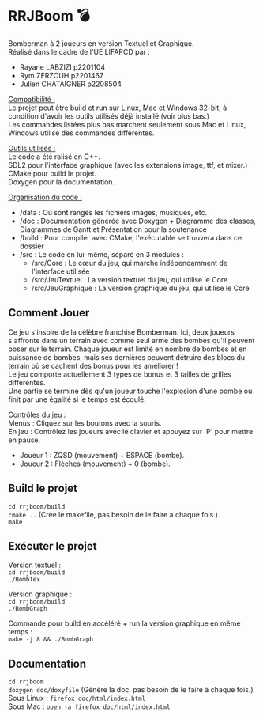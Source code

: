 # RRJBoom 💣  
Bomberman à 2 joueurs en version Textuel et Graphique.  
Réalisé dans le cadre de l'UE LIFAPCD par :  
 - Rayane LABZIZI p2201104  
 - Rym ZERZOUH p2201467  
 - Julien CHATAIGNER p2208504  
  
<ins>Compatibilité :</ins>  
Le projet peut être build et run sur Linux, Mac et Windows 32-bit, à condition d'avoir les outils utilisés déjà installé (voir plus bas.)  
Les commandes listées plus bas marchent seulement sous Mac et Linux, Windows utilise des commandes différentes.  
  
<ins>Outils utilisés :</ins>  
Le code a été ralisé en C++.  
SDL2 pour l'interface graphique (avec les extensions image, ttf, et mixer.)  
CMake pour build le projet.  
Doxygen pour la documentation.  
  
<ins>Organisation du code :</ins>  
 - /data : Où sont rangés les fichiers images, musiques, etc.
 - /doc : Documentation générée avec Doxygen + Diagramme des classes, Diagrammes de Gantt et Présentation pour la soutenance
 - /build : Pour compiler avec CMake, l'exécutable se trouvera dans ce dossier
 - /src : Le code en lui-même, séparé en 3 modules :
   - /src/Core : Le cœur du jeu, qui marche indépendamment de l'interface utilisée
   - /src/JeuTextuel : La version textuel du jeu, qui utilise le Core
   - /src/JeuGraphique : La version graphique du jeu, qui utilise le Core
  
## Comment Jouer  
Ce jeu s'inspire de la célèbre franchise Bomberman. Ici, deux joueurs s'affronte dans un terrain avec comme seul arme des bombes qu'il peuvent poser sur le terrain. Chaque joueur est limité en nombre de bombes et en puissance de bombes, mais ses dernières peuvent détruire des blocs du terrain où se cachent des bonus pour les améliorer !  
Le jeu comporte actuellement 3 types de bonus et 3 tailles de grilles différentes.  
Une partie se termine dès qu'un joueur touche l'explosion d'une bombe ou finit par une égalité si le temps est écoulé.  
  
<ins>Contrôles du jeu :</ins>  
Menus : Cliquez sur les boutons avec la souris.  
En jeu : Contrôlez les joueurs avec le clavier et appuyez sur 'P' pour mettre en pause.  
 - Joueur 1 : ZQSD (mouvement) + ESPACE (bombe).  
 - Joueur 2 : Flèches (mouvement) + 0 (bombe).  
  
## Build le projet  
``cd rrjboom/build``  
``cmake ..`` (Crée le makefile, pas besoin de le faire à chaque fois.)  
``make``  
  
## Exécuter le projet  
Version textuel :  
``cd rrjboom/build``  
``./BombTex``  
  
Version graphique :  
``cd rrjboom/build``  
``./BombGraph``  

Commande pour build en accéléré + run la version graphique en même temps :  
``make -j 8 && ./BombGraph``  
  
## Documentation  
``cd rrjboom``  
``doxygen doc/doxyfile`` (Génère la doc, pas besoin de le faire à chaque fois.)  
Sous Linux : ``firefox doc/html/index.html``  
Sous Mac : ``open -a firefox doc/html/index.html``

